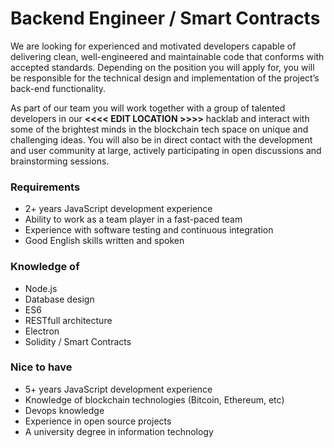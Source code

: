 # Backend Engineer / Smart Contracts

We are looking for experienced and motivated developers capable of delivering clean, well-engineered and maintainable code that conforms with accepted standards. Depending on the position you will apply for, you will be responsible for the technical design and implementation of the project’s back-end functionality.

As part of our team you will work together with a group of talented developers in our **<<<< EDIT LOCATION >>>>** hacklab and interact with some of the brightest minds in the blockchain tech space on unique and challenging ideas. You will also be in direct contact with the development and user community at large, actively participating in open discussions and brainstorming sessions.

### Requirements

- 2+ years JavaScript development experience
- Ability to work as a team player in a fast-paced team
- Experience with software testing and continuous integration
- Good English skills written and spoken

### Knowledge of

- Node.js
- Database design
- ES6
- RESTfull architecture
- Electron
- Solidity / Smart Contracts 

### Nice to have

- 5+ years JavaScript development experience
- Knowledge of blockchain technologies (Bitcoin, Ethereum, etc)
- Devops knowledge
- Experience in open source projects
- A university degree in information technology
